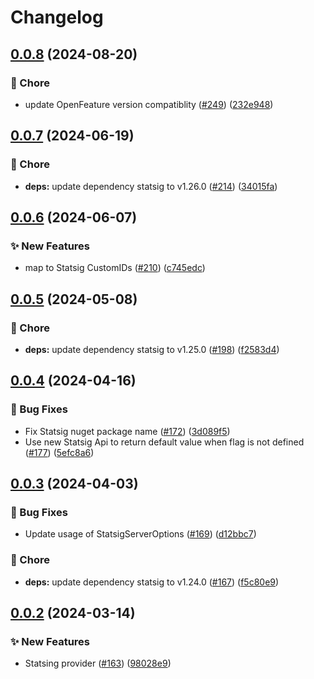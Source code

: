 # Changelog

## [0.0.8](https://github.com/open-feature/dotnet-sdk-contrib/compare/OpenFeature.Contrib.Providers.Statsig-v0.0.7...OpenFeature.Contrib.Providers.Statsig-v0.0.8) (2024-08-20)


### 🧹 Chore

* update OpenFeature version compatiblity ([#249](https://github.com/open-feature/dotnet-sdk-contrib/issues/249)) ([232e948](https://github.com/open-feature/dotnet-sdk-contrib/commit/232e948a0916ca10612f85343e2eecebca107090))

## [0.0.7](https://github.com/open-feature/dotnet-sdk-contrib/compare/OpenFeature.Contrib.Providers.Statsig-v0.0.6...OpenFeature.Contrib.Providers.Statsig-v0.0.7) (2024-06-19)


### 🧹 Chore

* **deps:** update dependency statsig to v1.26.0 ([#214](https://github.com/open-feature/dotnet-sdk-contrib/issues/214)) ([34015fa](https://github.com/open-feature/dotnet-sdk-contrib/commit/34015fa816fce09c44cc7acc802097053ab98d9a))

## [0.0.6](https://github.com/open-feature/dotnet-sdk-contrib/compare/OpenFeature.Contrib.Providers.Statsig-v0.0.5...OpenFeature.Contrib.Providers.Statsig-v0.0.6) (2024-06-07)


### ✨ New Features

* map to Statsig CustomIDs ([#210](https://github.com/open-feature/dotnet-sdk-contrib/issues/210)) ([c745edc](https://github.com/open-feature/dotnet-sdk-contrib/commit/c745edc1a2d1141b2ef41b7b661fdd68b764c57d))

## [0.0.5](https://github.com/open-feature/dotnet-sdk-contrib/compare/OpenFeature.Contrib.Providers.Statsig-v0.0.4...OpenFeature.Contrib.Providers.Statsig-v0.0.5) (2024-05-08)


### 🧹 Chore

* **deps:** update dependency statsig to v1.25.0 ([#198](https://github.com/open-feature/dotnet-sdk-contrib/issues/198)) ([f2583d4](https://github.com/open-feature/dotnet-sdk-contrib/commit/f2583d4b3d47de703a5b59f20053c603f9bb3874))

## [0.0.4](https://github.com/open-feature/dotnet-sdk-contrib/compare/OpenFeature.Contrib.Providers.Statsig-v0.0.3...OpenFeature.Contrib.Providers.Statsig-v0.0.4) (2024-04-16)


### 🐛 Bug Fixes

* Fix Statsig nuget package name ([#172](https://github.com/open-feature/dotnet-sdk-contrib/issues/172)) ([3d089f5](https://github.com/open-feature/dotnet-sdk-contrib/commit/3d089f5c48478d7151fcf5964aa545471a0afe5c))
* Use new Statsig Api to return default value when flag is not defined ([#177](https://github.com/open-feature/dotnet-sdk-contrib/issues/177)) ([5efc8a6](https://github.com/open-feature/dotnet-sdk-contrib/commit/5efc8a603d1ad9d8887d75e38f95d5168a2319fa))

## [0.0.3](https://github.com/open-feature/dotnet-sdk-contrib/compare/OpenFeature.Contrib.Providers.Statsig-v0.0.2...OpenFeature.Contrib.Providers.Statsig-v0.0.3) (2024-04-03)


### 🐛 Bug Fixes

* Update usage of StatsigServerOptions ([#169](https://github.com/open-feature/dotnet-sdk-contrib/issues/169)) ([d12bbc7](https://github.com/open-feature/dotnet-sdk-contrib/commit/d12bbc735eda7c2931d7f8d6ad32ef4f2f1741ed))


### 🧹 Chore

* **deps:** update dependency statsig to v1.24.0 ([#167](https://github.com/open-feature/dotnet-sdk-contrib/issues/167)) ([f5c80e9](https://github.com/open-feature/dotnet-sdk-contrib/commit/f5c80e923ef96760c951ae209a818004ed8bfb1b))

## [0.0.2](https://github.com/open-feature/dotnet-sdk-contrib/compare/OpenFeature.Contrib.Providers.Statsig-v0.0.1...OpenFeature.Contrib.Providers.Statsig-v0.0.2) (2024-03-14)


### ✨ New Features

* Statsing provider ([#163](https://github.com/open-feature/dotnet-sdk-contrib/issues/163)) ([98028e9](https://github.com/open-feature/dotnet-sdk-contrib/commit/98028e9c37bce6225a1feeef09917a4539065a23))
